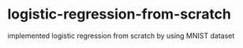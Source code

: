 # logistic-regression-from-scratch
implemented logistic regression from scratch by using MNIST dataset
